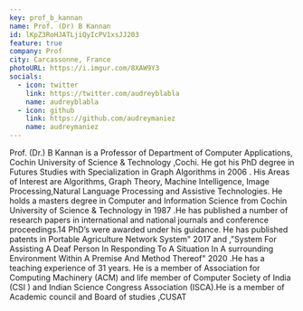 ```yaml
---
key: prof_b_kannan
name: Prof. (Dr) B Kannan
id: lKpZ3RoHJATLjiQyIcPV1xsJJ203
feature: true
company: Prof
city: Carcassonne, France
photoURL: https://i.imgur.com/8XAW9Y3
socials:
  - icon: twitter
    link: https://twitter.com/audreyblabla
    name: audreyblabla
  - icon: github
    link: https://github.com/audreymaniez
    name: audreymaniez
---
```

Prof. (Dr.) B Kannan is a Professor of Department of Computer Applications, Cochin University of 
Science & Technology ,Cochi. He got his PhD degree in Futures Studies with Specialization in 
Graph Algorithms in 2006 . His Areas of Interest are Algorithms, Graph Theory, Machine 
Intelligence, Image Processing,Natural Language Processing and Assistive Technologies. He 
holds a masters degree in Computer and Information Science from Cochin University of Science 
& Technology in 1987 .He has published a number of research papers in international and 
national journals and conference proceedings.14 PhD’s were awarded under his guidance. He 
has published patents in Portable Agriculture Network System" 2017 and ,"System For 
Assisting A Deaf Person In Responding To A Situation In A surrounding Environment Within A 
Premise And Method Thereof" 2020 .He has a teaching experience of 31 years. He is a member 
of Association for Computing Machinery (ACM) and life member of Computer Society of India
(CSI ) and Indian Science Congress Association (ISCA).He is a member of Academic council 
and Board of studies ,CUSAT
